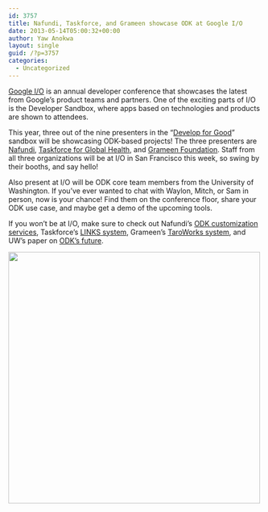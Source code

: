 ```yaml
---
id: 3757
title: Nafundi, Taskforce, and Grameen showcase ODK at Google I/O
date: 2013-05-14T05:00:32+00:00
author: Yaw Anokwa
layout: single
guid: /?p=3757
categories:
  - Uncategorized
---
```

[Google I/O](https://developers.google.com/events/io/) is an annual developer conference that showcases the latest from Google&#8217;s product teams and partners. One of the exciting parts of I/O is the Developer Sandbox, where apps based on technologies and products are shown to attendees.

This year, three out of the nine presenters in the &#8220;[Develop for Good](https://developers.google.com/events/io/developer-sandbox#t-develop-for-good)&#8221; sandbox will be showcasing ODK-based projects! The three presenters are [Nafundi](http://nafundi.com), [Taskforce for Global Health](http://taskforce.org), and [Grameen Foundation](http://www.grameenfoundation.org/). Staff from all three organizations will be at I/O in San Francisco this week, so swing by their booths, and say hello!

Also present at I/O will be ODK core team members from the University of Washington. If you&#8217;ve ever wanted to chat with Waylon, Mitch, or Sam in person, now is your chance! Find them on the conference floor, share your ODK use case, and maybe get a demo of the upcoming tools.

If you won&#8217;t be at I/O, make sure to check out Nafundi&#8217;s [ODK customization services](http://nafundi.com), Taskforce&#8217;s [LINKS system](http://linkssystem.org), Grameen&#8217;s [TaroWorks system](http://taroworks.org/), and UW&#8217;s paper on [ODK&#8217;s future](/2013/02/a-sneak-peek-at-odks-future/).

<img alt="" src="/assets/wp-content/uploads/2013/05/dev_for_good.png" width="500" />
